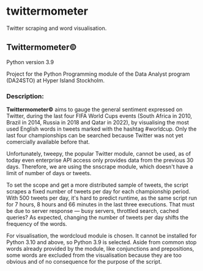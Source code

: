 # twittermometer
  Twitter scraping and word visualisation.

## Twittermometer© ##
Python version 3.9

Project for the Python Programming module of the Data Analyst program (DA24STO) at Hyper Island Stockholm.

### Description: ###
 **Twittermometer©** aims to gauge the general sentiment expressed on Twitter, during the last four FIFA World Cups events (South Africa in 2010, Brazil in 2014, Russia in 2018 and Qatar in 2022), by visualising the most used English words in tweets marked with the hashtag #worldcup. Only the last four championships can be searched because Twitter was not yet comercially available before that.

Unfortunately, tweepy, the popular Twitter module, cannot be used, as of today even enterprise API access only provides data from the previous 30 days. Therefore, we are using the snscrape module, which doesn't have a limit of number of days or tweets.

To set the scope and get a more distributed sample of tweets, the script scrapes a fixed number of tweets per day for each championship period. With 500 tweets per day, it's hard to predict runtime, as the same script run for 7 hours, 8 hours and 66 minutes in the last three executions. That must be due to server response — busy servers, throttled search, cached queries? As expected, changing the number of tweets per
day shifts the frequency of the words.

For visualisation, the wordcloud module is chosen. It cannot be installed for Python 3.10 and above, so Python 3.9 is selected. Aside from common stop words already provided by the module, like conjunctions and prepositions, some words are excluded from the visualisation because they are too obvious and of no consequence for the purpose of the script.
